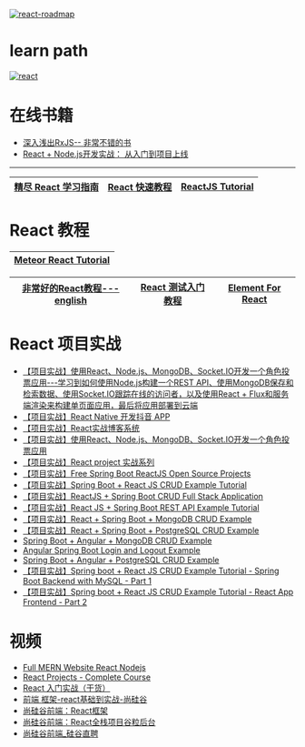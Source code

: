

<a href="https://ibb.co/MpJbbsT"><img src="https://i.ibb.co/wC2TTRH/react-roadmap.png" alt="react-roadmap" border="0"></a>

# learn path
<a href="https://ibb.co/jDhSbGH"><img src="https://i.ibb.co/3c1n4Wk/react.png" alt="react" border="0"></a>


# 在线书籍

* [深入浅出RxJS-- 非常不错的书](https://weread.qq.com/web/reader/cfd321e05e4002cfd1a1ec2)
* [React + Node.js开发实战： 从入门到项目上线](https://weread.qq.com/web/reader/29b322f07224e31b29b76fc)

---

[精尽 React 学习指南](http://svip.iocoder.cn/React/tutorials/)|[React 快速教程](https://www.w3schools.com/react/default.asp)|[ReactJS Tutorial](https://www.javaguides.net/p/reactjs-tutorial.html)|
---|---|---|



# React 教程

[Meteor React Tutorial](https://react-tutorial.meteor.com/simple-todos/)|
---|

[非常好的React教程---english](https://pomb.us/build-your-own-react/)|[React 测试入门教程](https://www.kancloud.cn/digest/react-testing-tutorial/217588)|[Element For React](https://github.com/elemefe/element-react)|
---|---|---|

# React 项目实战

* [【项目实战】使用React、Node.js、MongoDB、Socket.IO开发一个角色投票应用---学习到如何使用Node.js构建一个REST API、使用MongoDB保存和检索数据、使用Socket.IO跟踪在线的访问者，以及使用React + Flux和服务端渲染来构建单页面应用，最后将应用部署到云端](https://www.kancloud.cn/kancloud/create-voting-app/63976)
* [【项目实战】React Native 开发抖音 APP](https://www.kancloud.cn/fortheday/react-native-douyin/1673388)
* [【项目实战】React实战博客系统](https://www.kancloud.cn/ale541/react_/2105655)
* [【项目实战】使用React、Node.js、MongoDB、Socket.IO开发一个角色投票应用](https://www.kancloud.cn/kancloud/create-voting-app/63976)
* [【项目实战】React project 实战系列](https://www.sourcecodeexamples.net/search/label/React-Projects)
* [【项目实战】Free Spring Boot ReactJS Open Source Projects ](https://www.javaguides.net/2020/08/free-spring-boot-reactjs-open-source-projects-github.html)
* [【项目实战】Spring Boot + React JS CRUD Example Tutorial](https://www.javaguides.net/2020/07/spring-boot-react-js-crud-example-tutorial.html)
* [【项目实战】ReactJS + Spring Boot CRUD Full Stack Application](https://www.youtube.com/playlist?list=PLGRDMO4rOGcNLnW1L2vgsExTBg-VPoZHr)
* [【项目实战】React JS + Spring Boot REST API Example Tutorial](https://www.javaguides.net/2020/07/react-js-spring-boot-rest-api-example-tutorial.html)
* [【项目实战】React + Spring Boot + MongoDB CRUD Example](https://www.javaguides.net/2021/08/react-spring-boot-mongodb-crud-example.html)
* [【项目实战】React + Spring Boot + PostgreSQL CRUD Example](https://www.javaguides.net/2021/08/react-spring-boot-postgresql-crud.html)
* [Spring Boot + Angular + MongoDB CRUD Example](https://www.javaguides.net/2021/08/spring-boot-angular-mongodb-crud-example.html)
* [Angular Spring Boot Login and Logout Example](https://www.javaguides.net/2021/08/angular-spring-boot-login-and-logout.html)
* [Spring Boot + Angular + PostgreSQL CRUD Example](https://www.javaguides.net/2021/08/spring-boot-angular-postgresql-crud.html)
* [【项目实战】Spring boot + React JS CRUD Example Tutorial - Spring Boot Backend with MySQL - Part 1](https://www.javaguides.net/2020/07/spring-boot-react-js-crud-example-tutorial-spring-boot-backend-part1.html)
* [【项目实战】Spring boot + React JS CRUD Example Tutorial - React App Frontend - Part 2](https://www.javaguides.net/2020/07/spring-boot-react-js-crud-example-tutorial-react-app-frontend-part2.html)


# 视频
* [Full MERN Website React Nodejs ](https://www.youtube.com/watch?v=4ELH8CT4J0A)
* [ React Projects - Complete Course](https://www.youtube.com/watch?v=a_7Z7C_JCyo)
* [React 入门实战（干货）](https://blog.csdn.net/qq_27384769/article/details/79439915)
* [前端 框架-react基础到实战-尚硅谷](https://www.bilibili.com/video/av51174155?from=search&seid=3761726523875051382)
* [尚硅谷前端：React框架](https://www.bilibili.com/video/av67465246?from=search&seid=13576425469917806454)
* [尚硅谷前端：React全栈项目谷粒后台](https://www.bilibili.com/video/av67517553?from=search&seid=8498443111459329613 "该项目是基于新版本 React 全家桶的后台管理项目，包括前端PC应用和后端应用,采用模块化、组件化、工程化的模式开发,项目架构 前台: React + Redux + React-Router + Axios + webpack
后台: Node + Express + MongoDB + Mongoose")
* [尚硅谷前端_硅谷直聘](https://www.bilibili.com/video/av49927093?from=search&seid=7125830216553997393 "该项目是基于新版本 React 的全栈项目，此项目为一个前后台分离的招聘的移动端Web SPA, 包括前端应用和后端应用,功能类似于BOSS直聘 前台: React全家桶 + ES6 + webpack 后台: Node + Express + MongoDB + SocketIO, 技术点:React, React-Router-DOM, Redux, antd-mobile, Axios,Postman, webpack ESlint,create-react-app,Babel, MD5, js-cookie, socket-io")
